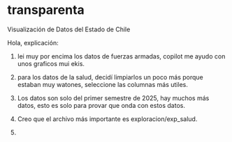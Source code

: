 # transparenta
Visualización de Datos del Estado de Chile

Hola, explicación:

1. lei muy por encima los datos de fuerzas armadas, copilot me ayudo con unos graficos mui ekis.
   
2. para los datos de la salud, decidí limpiarlos un poco más porque estaban muy watones, seleccione las columnas más utiles.
   
3. Los datos son solo del primer semestre de 2025, hay muchos más datos, esto es solo para provar que onda con estos datos.
4. Creo que el archivo más importante es exploracion/exp_salud.
5. 